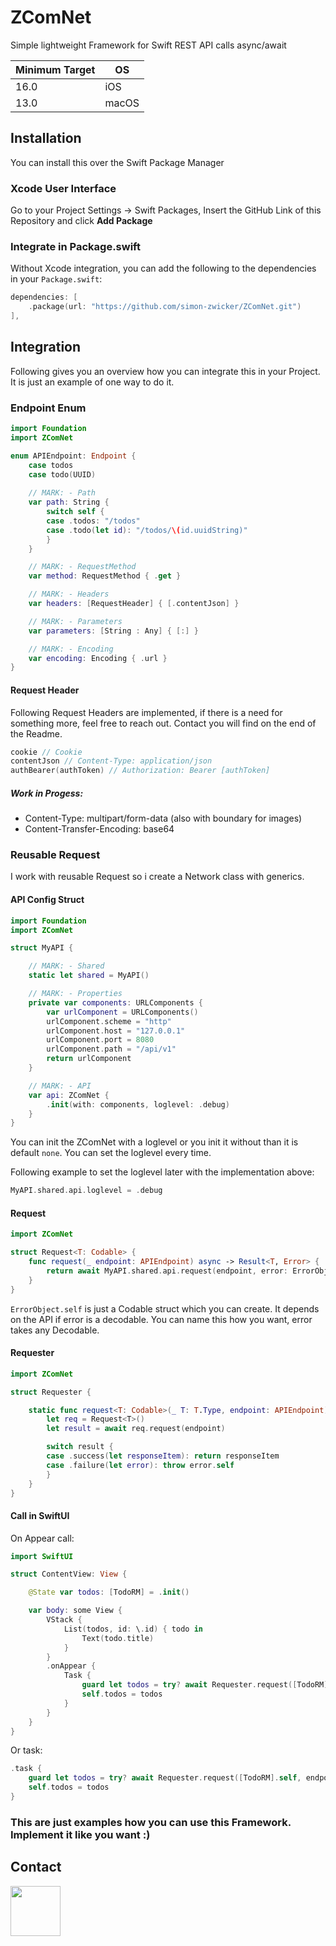# ZComNet

Simple lightweight Framework for Swift REST API calls async/await

| Minimum Target |    OS      |
| -------------- | --------- |
| 16.0 | iOS |
| 13.0 | macOS |

## Installation

You can install this over the Swift Package Manager

### Xcode User Interface

Go to your Project Settings -> Swift Packages, Insert the GitHub Link of this Repository and click **Add Package**

### Integrate in Package.swift

Without Xcode integration, you can add the following to the dependencies in your `Package.swift`:

```swift
dependencies: [
	.package(url: "https://github.com/simon-zwicker/ZComNet.git")
],

```

## Integration

Following gives you an overview how you can integrate this in your Project. It is just an example of one way to do it.

### Endpoint Enum

```swift
import Foundation
import ZComNet

enum APIEndpoint: Endpoint {
    case todos
    case todo(UUID)
    
    // MARK: - Path
    var path: String {
        switch self {
        case .todos: "/todos"
        case .todo(let id): "/todos/\(id.uuidString)"
        }
    }

    // MARK: - RequestMethod
    var method: RequestMethod { .get }

    // MARK: - Headers
    var headers: [RequestHeader] { [.contentJson] }

    // MARK: - Parameters
    var parameters: [String : Any] { [:] }

    // MARK: - Encoding
    var encoding: Encoding { .url }
}
```

#### Request Header

Following Request Headers are implemented, if there is a need for something more, feel free to reach out. Contact you will find on the end of the Readme.

```swift
cookie // Cookie
contentJson // Content-Type: application/json
authBearer(authToken) // Authorization: Bearer [authToken]
```
##### Work in Progess:

* Content-Type: multipart/form-data (also with boundary for images)
* Content-Transfer-Encoding: base64

### Reusable Request
I work with reusable Request so i create a Network class with generics.

#### API Config Struct

```swift
import Foundation
import ZComNet

struct MyAPI {

    // MARK: - Shared
    static let shared = MyAPI()

	// MARK: - Properties    
    private var components: URLComponents {
        var urlComponent = URLComponents()
        urlComponent.scheme = "http"
        urlComponent.host = "127.0.0.1"
        urlComponent.port = 8080
        urlComponent.path = "/api/v1"
        return urlComponent
    }

    // MARK: - API
    var api: ZComNet {
		.init(with: components, loglevel: .debug)
    }
}
```

You can init the ZComNet with a loglevel or you init it without than it is default `none`. You can set the loglevel every time. 

Following example to set the loglevel later with the implementation above:

```swift
MyAPI.shared.api.loglevel = .debug
``` 
#### Request
```swift
import ZComNet

struct Request<T: Codable> {
    func request(_ endpoint: APIEndpoint) async -> Result<T, Error> {
        return await MyAPI.shared.api.request(endpoint, error: ErrorObject.self)
    }
}
```

`ErrorObject.self` is just a Codable struct which you can create. It depends on the API if error is a decodable. You can name this how you want, error takes any Decodable.

#### Requester
```swift
import ZComNet

struct Requester {

    static func request<T: Codable>(_ T: T.Type, endpoint: APIEndpoint) async throws -> T {
        let req = Request<T>()
        let result = await req.request(endpoint)

        switch result {
        case .success(let responseItem): return responseItem
        case .failure(let error): throw error.self
        }
    }
}
```

#### Call in SwiftUI

On Appear call:

```swift
import SwiftUI

struct ContentView: View {

    @State var todos: [TodoRM] = .init()

    var body: some View {
        VStack {
            List(todos, id: \.id) { todo in
                Text(todo.title)
            }
        }
        .onAppear {
            Task {
                guard let todos = try? await Requester.request([TodoRM].self, endpoint: .todos) else { return }
                self.todos = todos
            }
        }
    }
}
```

Or task:

```swift
.task {
	guard let todos = try? await Requester.request([TodoRM].self, endpoint: .todos) else { return }
	self.todos = todos
}
```

### This are just examples how you can use this Framework. Implement it like you want :)

## Contact

[<img src="https://assets-global.website-files.com/6257adef93867e50d84d30e2/636e0a69f118df70ad7828d4_icon_clyde_blurple_RGB.svg" width="80" height="80">](https://discord.gg/27uGafTpJv)
